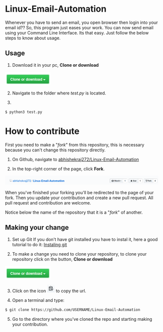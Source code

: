 

# Linux-Email-Automation

Whenever you have to send an email, you open browser then login into your email id?? So, this program just eases your work. You can now send email using your Command Line Interface. Its that easy. Just follow the below steps to know about usage.

## Usage

1. Download it in your pc, **Clone or download**

![clone](imagens/clone.png "clone")

2. Navigate to the folder where *test.py* is located.

3.
```
$ python3 test.py
```

# How to contribute

First you need to make a "*fork*" from this repository, this is necessary because you can't change this repository directly.

1. On Github, navigate to [abhishekraj272/Linux-Email-Automation](https://github.com/abhishekraj272/Linux-Email-Automation)

2. In the top-right corner of the page, click **Fork**.

![repository](imagens/fork.png "repository")

When you've finished your forking you'll be redirected to the page of your fork.
Then you update your contribution and create a new pull request.
All pull request and contribution are welcome.

Notice below the name of the repository that it is a "*fork*" of another.

## Making your change

1. Set up Git
If you don't have git installed you have to instal it, here a good tutorial to do it: [Instaling git](https://help.github.com/en/articles/set-up-git)

2. To make a change you need to clone your repository, to clone your repository click on the button, **Clone or download**

![clone](imagens/clone.png "clone")

3. Click on the icon ![clipboard](imagens/clipbord.png "clipboard") to copy the url.

4. Open a terminal and type:
```bash
$ git clone https://github.com/USERNAME/Linux-Email-Automation
```

5. Go to the directory where you've cloned the repo and starting making your contribution.


